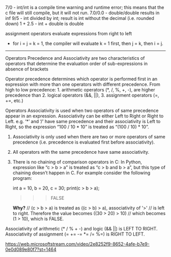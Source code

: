 7/0 - int/int is a compile time warning and runtime error; this means that the c file will still compile, but it will not run.
7.0/0.0 - double/double results in inf
9/5 - int divided by int; result is int without the decimal (i.e. rounded down)
1 + 2.5 - int + double is double

assignment operators evaluate expressions from right to left
- for i = j = k = 1, the compiler will evaluate k = 1 first, then j = k, then i = j.

---

Operators Precedence and Associativity are two characteristics of operators that determine the evaluation order of sub-expressions in absence of brackets

Operator precedence determines which operator is performed first in an expression with more than one operators with different precedence. From high to low precedence:
    1. arithmetic operators (*, /, %, +, -), are higher precedence than
    2. logical operators (&&, ||),
    3. assignment operators (=, +=, etc.)

Operators Associativity is used when two operators of same precedence appear in an expression. Associativity can be either Left to Right or Right to Left. 
    e.g. ‘*’ and ‘/’ have same precedence and their associativity is Left to Right, so the expression “100 / 10 * 10” is treated as “(100 / 10) * 10”.

1. Associativity is only used when there are two or more operators of same precedence (i.e. precedence is evaluated first before associativity).
2. All operators with the same precedence have same associativity.
3. There is no chaining of comparison operators in C:
    In Python, expression like “c > b > a” is treated as “c > b and b > a”, but this type of chaining doesn’t happen in C. For example consider the  following program:

    int a = 10, b = 20, c = 30;
    print(c > b > a);
    >>> FALSE
    
    **Why?**
    // (c > b > a) is treated as ((c  > b) > a), associativity of '>'
    // is left to right. Therefore the value becomes ((30 > 20) > 10)
    // which becomes (1 > 10), which is FALSE.

Associativity of arithmetic (* / % + -) and logic (&& ||) is LEFT TO RIGHT.
Associativity of assignment (= += -= *= /= %=) is RIGHT TO LEFT.

https://web.microsoftstream.com/video/2e8252f9-8652-4afe-b7e9-0e0d089e80f7?st=1464 